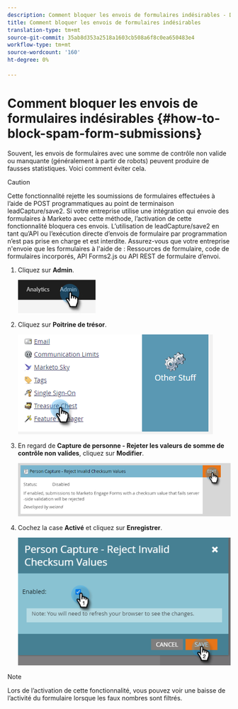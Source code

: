 ```yaml
---
description: Comment bloquer les envois de formulaires indésirables - Documents Marketo - Documentation du produit
title: Comment bloquer les envois de formulaires indésirables
translation-type: tm+mt
source-git-commit: 35ab8d353a2518a1603cb508a6f8c0ea650483e4
workflow-type: tm+mt
source-wordcount: '160'
ht-degree: 0%

---
```


# Comment bloquer les envois de formulaires indésirables {#how-to-block-spam-form-submissions}

Souvent, les envois de formulaires avec une somme de contrôle non valide ou manquante (généralement à partir de robots) peuvent produire de fausses statistiques. Voici comment éviter cela.

>[!CAUTION]
>
>Cette fonctionnalité rejette les soumissions de formulaires effectuées à l’aide de POST programmatiques au point de terminaison leadCapture/save2. Si votre entreprise utilise une intégration qui envoie des formulaires à Marketo avec cette méthode, l’activation de cette fonctionnalité bloquera ces envois. L’utilisation de leadCapture/save2 en tant qu’API ou l’exécution directe d’envois de formulaire par programmation n’est pas prise en charge et est interdite. Assurez-vous que votre entreprise n&#39;envoie que les formulaires à l&#39;aide de : Ressources de formulaire, code de formulaires incorporés, API Forms2.js ou API REST de formulaire d’envoi.

1. Cliquez sur **Admin**.

   ![](assets/how-to-block-spam-form-submissions-1.png)

1. Cliquez sur **Poitrine de trésor**.

   ![](assets/how-to-block-spam-form-submissions-2.png)

1. En regard de **Capture de personne - Rejeter les valeurs de somme de contrôle non valides**, cliquez sur **Modifier**.

   ![](assets/how-to-block-spam-form-submissions-3.png)

1. Cochez la case **Activé** et cliquez sur **Enregistrer**.

   ![](assets/how-to-block-spam-form-submissions-4.png)

>[!NOTE]
>
>Lors de l’activation de cette fonctionnalité, vous pouvez voir une baisse de l’activité du formulaire lorsque les faux nombres sont filtrés.
